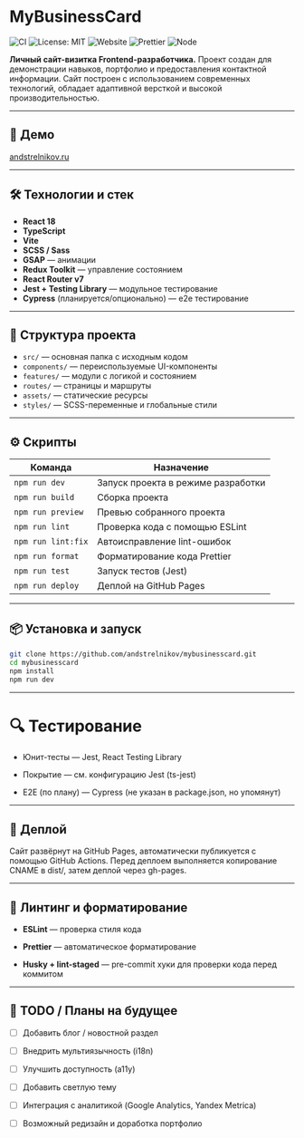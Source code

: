 # MyBusinessCard

![CI](https://github.com/andstrelnikov/mybusinesscard/.github/workflows/ci.yaml/badge.svg)
![License: MIT](https://img.shields.io/badge/License-MIT-green.svg)
![Website](https://img.shields.io/website?url=https%3A%2F%2Fandstrelnikov.ru)
![Prettier](https://img.shields.io/badge/code%20style-prettier-ff69b4.svg)
![Node](https://img.shields.io/badge/node-%3E=18.0.0-brightgreen)

**Личный сайт-визитка Frontend-разработчика.**
Проект создан для демонстрации навыков, портфолио и предоставления контактной информации. Сайт построен с использованием современных технологий, обладает адаптивной версткой и высокой производительностью.

---

## 🚀 Демо

[andstrelnikov.ru](https://andstrelnikov.ru)

---

## 🛠️ Технологии и стек

- **React 18**
- **TypeScript**
- **Vite**
- **SCSS / Sass**
- **GSAP** — анимации
- **Redux Toolkit** — управление состоянием
- **React Router v7**
- **Jest + Testing Library** — модульное тестирование
- **Cypress** (планируется/опционально) — e2e тестирование

---

## 📁 Структура проекта

- `src/` — основная папка с исходным кодом
- `components/` — переиспользуемые UI-компоненты
- `features/` — модули с логикой и состоянием
- `routes/` — страницы и маршруты
- `assets/` — статические ресурсы
- `styles/` — SCSS-переменные и глобальные стили

---

## ⚙️ Скрипты

| Команда            | Назначение                         |
| ------------------ | ---------------------------------- |
| `npm run dev`      | Запуск проекта в режиме разработки |
| `npm run build`    | Сборка проекта                     |
| `npm run preview`  | Превью собранного проекта          |
| `npm run lint`     | Проверка кода с помощью ESLint     |
| `npm run lint:fix` | Автоисправление lint-ошибок        |
| `npm run format`   | Форматирование кода Prettier       |
| `npm run test`     | Запуск тестов (Jest)               |
| `npm run deploy`   | Деплой на GitHub Pages             |

---

## 📦 Установка и запуск

```bash
git clone https://github.com/andstrelnikov/mybusinesscard.git
cd mybusinesscard
npm install
npm run dev

```

---

# 🔍 Тестирование

- Юнит-тесты — Jest, React Testing Library

- Покрытие — см. конфигурацию Jest (ts-jest)

- E2E (по плану) — Cypress (не указан в package.json, но упомянут)

---

## 🚀 Деплой

Сайт развёрнут на GitHub Pages, автоматически публикуется с помощью GitHub Actions.
Перед деплоем выполняется копирование CNAME в dist/, затем деплой через gh-pages.

---

## 📐 Линтинг и форматирование

- **ESLint** — проверка стиля кода

- **Prettier** — автоматическое форматирование

- **Husky + lint-staged** — pre-commit хуки для проверки кода перед коммитом

---

## 📌 TODO / Планы на будущее

- [ ] Добавить блог / новостной раздел

- [ ] Внедрить мультиязычность (i18n)

- [ ] Улучшить доступность (a11y)

- [ ] Добавить светлую тему

- [ ] Интеграция с аналитикой (Google Analytics, Yandex Metrica)

- [ ] Возможный редизайн и доработка портфолио
